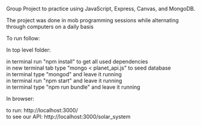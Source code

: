 Group Project to practice using JavaScript, Express, Canvas, and MongoDB.

The project was done in mob programming sessions while alternating through computers on a daily basis

To run follow: 

In top level folder:

in terminal run "npm install" to get all used dependencies  
in new terminal tab type "mongo < planet_api.js" to seed database  
in terminal type "mongod" and leave it running  
in terminal run "npm start" and leave it running  
in terminal type "npm run bundle" and leave it running  

In browser:

to run: http://localhost:3000/  
to see our API: http://localhost:3000/solar_system
